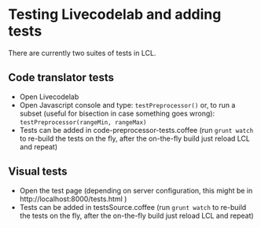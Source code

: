 Testing Livecodelab and adding tests
===================

There are currently two suites of tests in LCL.

Code translator tests
---------------------

* Open Livecodelab
* Open Javascript console and type:
```testPreprocessor()```
or, to run a subset (useful for bisection in case something goes wrong):
```testPreprocessor(rangeMin, rangeMax)```
* Tests can be added in code-preprocessor-tests.coffee (run ```grunt watch``` to re-build the tests on the fly, after the on-the-fly build just reload LCL and repeat)

Visual tests
--------------

* Open the test page (depending on server configuration, this might be in http://localhost:8000/tests.html )
* Tests can be added in testsSource.coffee (run ```grunt watch``` to re-build the tests on the fly, after the on-the-fly build just reload LCL and repeat)
